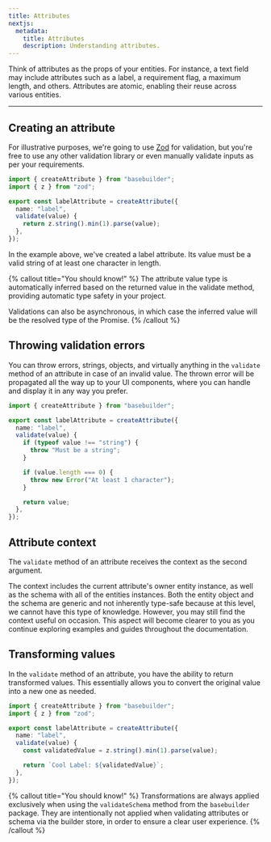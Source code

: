 ```yaml
---
title: Attributes
nextjs:
  metadata:
    title: Attributes
    description: Understanding attributes.
---
```


Think of attributes as the props of your entities. For instance, a text field may include attributes such as a label, a requirement flag, a maximum length, and others. Attributes are atomic, enabling their reuse across various entities.

---

## Creating an attribute

For illustrative purposes, we're going to use [Zod](https://zod.dev/) for validation, but you're free to use any other validation library or even manually validate inputs as per your requirements.

```typescript
import { createAttribute } from "basebuilder";
import { z } from "zod";

export const labelAttribute = createAttribute({
  name: "label",
  validate(value) {
    return z.string().min(1).parse(value);
  },
});
```

In the example above, we've created a label attribute. Its value must be a valid string of at least one character in length.

{% callout title="You should know!" %}
The attribute value type is automatically inferred based on the returned value in the validate method, providing automatic type safety in your project.

Validations can also be asynchronous, in which case the inferred value will be the resolved type of the Promise.
{% /callout %}

## Throwing validation errors

You can throw errors, strings, objects, and virtually anything in the `validate` method of an attribute in case of an invalid value. The thrown error will be propagated all the way up to your UI components, where you can handle and display it in any way you prefer.

```typescript
import { createAttribute } from "basebuilder";

export const labelAttribute = createAttribute({
  name: "label",
  validate(value) {
    if (typeof value !== "string") {
      throw "Must be a string";
    }

    if (value.length === 0) {
      throw new Error("At least 1 character");
    }

    return value;
  },
});
```

## Attribute context

The `validate` method of an attribute receives the context as the second argument.

The context includes the current attribute's owner entity instance, as well as the schema with all of the entities instances. Both the entity object and the schema are generic and not inherently type-safe because at this level, we cannot have this type of knowledge. However, you may still find the context useful on occasion. This aspect will become clearer to you as you continue exploring examples and guides throughout the documentation.

## Transforming values

In the `validate` method of an attribute, you have the ability to return transformed values. This essentially allows you to convert the original value into a new one as needed.

```typescript
import { createAttribute } from "basebuilder";
import { z } from "zod";

export const labelAttribute = createAttribute({
  name: "label",
  validate(value) {
    const validatedValue = z.string().min(1).parse(value);

    return `Cool Label: ${validatedValue}`;
  },
});
```

{% callout title="You should know!" %}
Transformations are always applied exclusively when using the `validateSchema` method from the `basebuilder` package. They are intentionally not applied when validating attributes or schema via the builder store, in order to ensure a clear user experience.
{% /callout %}
